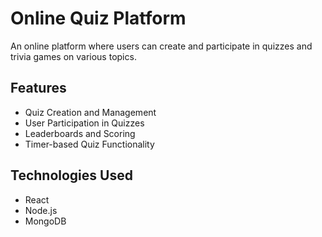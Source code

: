 # Online Quiz Platform

An online platform where users can create and participate in quizzes and trivia games on various topics.

## Features
- Quiz Creation and Management
- User Participation in Quizzes
- Leaderboards and Scoring
- Timer-based Quiz Functionality

## Technologies Used
- React
- Node.js
- MongoDB
